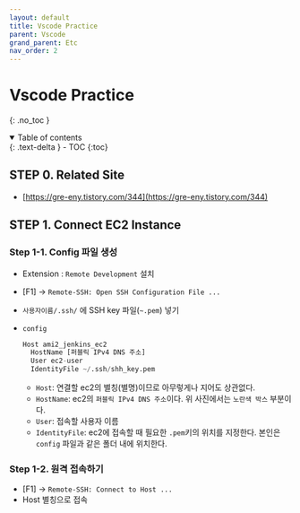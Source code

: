 ```yaml
---
layout: default
title: Vscode Practice
parent: Vscode
grand_parent: Etc
nav_order: 2
---
```


# Vscode Practice

{: .no_toc }


<details open markdown="block">
  <summary>
    Table of contents
  </summary>
  {: .text-delta }
- TOC
{:toc}
</details>
<!------------------------------------ STEP ------------------------------------>



## STEP 0. Related Site

* [https://gre-eny.tistory.com/344](https://gre-eny.tistory.com/344)





## STEP 1. Connect EC2 Instance

### Step 1-1. Config 파일 생성

* Extension : `Remote Development` 설치

* [F1] → `Remote-SSH: Open SSH Configuration File ...`

* `사용자이름/.ssh/` 에 SSH key 파일(`~.pem`) 넣기

* `config`

  ```python
  Host ami2_jenkins_ec2
    HostName [퍼블릭 IPv4 DNS 주소]
    User ec2-user
    IdentityFile ~/.ssh/shh_key.pem
  ```

  - `Host`: 연결할 ec2의 별칭(별명)이므로 아무렇게나 지어도 상관없다.
  - `HostName`: ec2의 `퍼블릭 IPv4 DNS 주소`이다. 위 사진에서는 `노란색 박스` 부분이다.
  - `User`: 접속할 사용자 이름
  - `IdentityFile`: ec2에 접속할 때 필요한 `.pem`키의 위치를 지정한다. 본인은 `config` 파일과 같은 폴더 내에 위치한다.



### Step 1-2. 원격 접속하기

* [F1] → `Remote-SSH: Connect to Host ...`
* Host 별칭으로 접속


